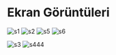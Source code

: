 # Ekran Görüntüleri

![s1](https://user-images.githubusercontent.com/58535239/70221485-7f178f00-1759-11ea-8f65-b22416d79850.png)         ![s2](https://user-images.githubusercontent.com/58535239/70221515-8f2f6e80-1759-11ea-9ca2-b38fd2382b40.png)       ![s5](https://user-images.githubusercontent.com/58535239/70223781-3bbf1f80-175d-11ea-9fd0-a4fae8625048.png)       ![s6](https://user-images.githubusercontent.com/58535239/70223794-3f52a680-175d-11ea-91be-a6eec5061e68.png) 

 

![s3](https://user-images.githubusercontent.com/58535239/70221535-9a829a00-1759-11ea-822e-660531b47263.png)         ![s444](https://user-images.githubusercontent.com/58535239/70223436-c8b5a900-175c-11ea-9bd4-efb859c07fa6.png)

 
   

